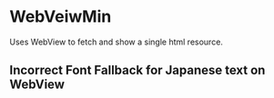 # WebVeiwMin
Uses WebView to fetch and show a single html resource.

## Incorrect Font Fallback for Japanese text on WebView

